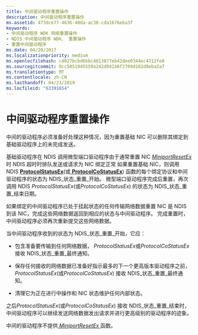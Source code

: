 ```yaml
---
title: 中间驱动程序重置操作
description: 中间驱动程序重置操作
ms.assetid: 473dce77-4636-40da-ac38-cda1676eba3f
keywords:
- 中间驱动程序 WDK 网络重置操作
- NDIS 中间驱动程序 WDK、 重置操作
- 重置中间驱动程序
ms.date: 04/20/2017
ms.localizationpriority: medium
ms.openlocfilehash: c4027bcbd6bbc4013877eb42dee0344ec4712fe8
ms.sourcegitcommit: 0cc5051945559a242d941a6f2799d161d8eba2a7
ms.translationtype: MT
ms.contentlocale: zh-CN
ms.lasthandoff: 04/23/2019
ms.locfileid: "63391654"
---
```

# <a name="intermediate-driver-reset-operations"></a>中间驱动程序重置操作





中间的驱动程序必须准备好处理这种情况，因为重置基础 NIC 可以删除其绑定到基础驱动程序上的未完成发送。

基础驱动程序在 NDIS 调用微型端口驱动程序由于通常重置 NIC [ *MiniportResetEx* ](https://msdn.microsoft.com/library/windows/hardware/ff559432)时 NDIS 超时时排队发送或请求为 NIC 绑定正常 如果重置基础 NIC，则调用 NDIS [ **ProtocolStatusEx**](https://msdn.microsoft.com/library/windows/hardware/ff570270)(或[ **ProtocolCoStatusEx**](https://msdn.microsoft.com/library/windows/hardware/ff570258)) 函数的每个绑定协议和中间驱动程序的状态为 NDIS\_状态\_重置\_开始。 微型端口驱动程序完成后重置，再次调用 NDIS *ProtocolStatusEx*(或*ProtocolCoStatusEx*) 的状态为 NDIS\_状态\_重置\_结束日期。

如果绑定的中间驱动程序已处于挂起状态的任何传输网络数据重置 NIC 是 NDIS 到该 NIC，完成这些网络数据返回到相应的状态与中间驱动程序。 完成重置时，中间驱动程序必须再次重新提交这些网络数据。

当中间驱动程序收到的状态为 NDIS\_状态\_重置\_开始，它应：

-   包含准备要传输到任何网络数据， *ProtocolStatusEx*或*ProtocolCoStatusEx*接收 NDIS\_状态\_重置\_最终通知。

-   保存任何接收的网络数据已准备好指示最多的下一个更高版本驱动程序之前， *ProtocolStatusEx*(或*ProtocolCoStatusEx*) 接收 NDIS\_状态\_重置\_最终通知。

-   清理它为正在进行中操作和 NIC 状态维护任何内部状态。

之后*ProtocolStatusEx*(或*ProtocolCoStatusEx*) 接收 NDIS\_状态\_重置\_结束时，中间驱动程序可以继续发送网络数据发出请求并进行更高级别的驱动程序的迹象。

中间的驱动程序不提供[ *MiniportResetEx* ](https://msdn.microsoft.com/library/windows/hardware/ff559432)函数。

 

 





